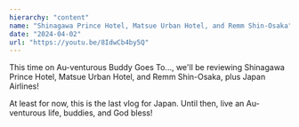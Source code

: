 ```yaml
---
hierarchy: "content"
name: "Shinagawa Prince Hotel, Matsue Urban Hotel, and Remm Shin-Osaka"
date: "2024-04-02"
url: "https://youtu.be/8IdwCb4by5Q"
---
```


This time on Au-venturous Buddy Goes To..., we'll be reviewing Shinagawa Prince Hotel, Matsue Urban Hotel, and Remm Shin-Osaka, plus Japan Airlines!

At least for now, this is the last vlog for Japan. Until then, live an Au-venturous life, buddies, and God bless!